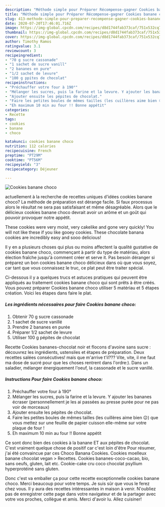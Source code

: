 ```yaml
---
description: "Méthode simple pour Préparer Récompense-gagner Cookies banane choco"
title: "Méthode simple pour Préparer Récompense-gagner Cookies banane choco"
slug: 413-methode-simple-pour-preparer-recompense-gagner-cookies-banane-choco
date: 2020-07-20T17:46:01.716Z
image: https://img-global.cpcdn.com/recipes/d8d1744fab373caf/751x532cq70/cookies-banane-choco-photo-principale-de-la-recette.jpg
thumbnail: https://img-global.cpcdn.com/recipes/d8d1744fab373caf/751x532cq70/cookies-banane-choco-photo-principale-de-la-recette.jpg
cover: https://img-global.cpcdn.com/recipes/d8d1744fab373caf/751x532cq70/cookies-banane-choco-photo-principale-de-la-recette.jpg
author: Timothy Ramos
ratingvalue: 3.1
reviewcount: 3
recipeingredient:
- "70 g sucre cassonade"
- "1 sachet de sucre vanill"
- "2 bananes en pure"
- "1/2 sachet de levure"
- "100 g ppites de chocolat"
recipeinstructions:
- "Préchauffer votre four à 190°"
- "Mélanger les sucres, puis la farine et la levure. Y ajouter les bananes écraser (personnellement je les ai passées au presse purée pour ne pas voir de morceaux)"
- "Ajouter ensuite les pépites de chocolat."
- "Faire les petites boules de mêmes tailles (les cuillères aime bien 😉) que vous mettez sur une feuille de papier cuisson elle-même sur votre plaque de four !"
- "Eh maximum 10 min au four !! Bonne appétit"
categories:
- Recette
tags:
- cookies
- banane
- choco

katakunci: cookies banane choco 
nutrition: 112 calories
recipecuisine: French
preptime: "PT29M"
cooktime: "PT56M"
recipeyield: "3"
recipecategory: Déjeuner

---
```



![Cookies banane choco](https://img-global.cpcdn.com/recipes/d8d1744fab373caf/751x532cq70/cookies-banane-choco-photo-principale-de-la-recette.jpg)

actuellement à la recherche de recettes uniques d'idées cookies banane choco? La méthode de préparation est dérange facile. Si faux processus alors le résultat ne sera pas satisfaisant et même désagréable. Alors que le délicieux cookies banane choco devrait avoir un arôme et un goût qui pouvoir provoquer notre appétit.

These cookies were very moist, very cakelike and gone very quickly! You will not like these if you like gooey cookies. These chocolate banana cookies are incredibly easy and sooo delicious!

Il y en a plusieurs choses qui plus ou moins affectent la qualité gustative de cookies banane choco, commençant à partir du type de matériau, alors élection fraîche jusqu'à comment créer et serve it. Pas besoin déranger si préparez un bon cookies banane choco délicieux dans où que vous soyez, car tant que vous connaissez le truc, ce plat peut être traiter spécial.


Ci-dessous il y a quelques trucs et astuces pratiques qui peuvent être appliqués au traitement cookies banane choco qui sont prêts à être créés. Vous pouvez préparer Cookies banane choco utiliser 5 matériau et 5 étapes création. Voici les étapes dans faire le plat.

<!--inarticleads1-->

##### Les ingrédients nécessaires pour faire Cookies banane choco:

1. Obtenir 70 g sucre cassonade
1.  1 sachet de sucre vanillé
1. Prendre 2 bananes en purée
1. Préparer 1/2 sachet de levure
1. Utiliser 100 g pépites de chocolat


Recette Cookies bananes-chocolat noir et flocons d&#39;avoine sans sucre : découvrez les ingrédients, ustensiles et étapes de préparation. Deux recettes salées consécutives! mais que m&#39;arrive t&#39;il??? Vite, vite, il me faut ma dose de sucré pour que les choses rentrent dans l&#39;ordre:). Dans un saladier, mélanger énergiquement l&#39;oeuf, la cassonade et le sucre vanillé. 

<!--inarticleads2-->

##### Instructions Pour faire Cookies banane choco:

1. Préchauffer votre four à 190°
1. Mélanger les sucres, puis la farine et la levure. Y ajouter les bananes écraser (personnellement je les ai passées au presse purée pour ne pas voir de morceaux)
1. Ajouter ensuite les pépites de chocolat.
1. Faire les petites boules de mêmes tailles (les cuillères aime bien 😉) que vous mettez sur une feuille de papier cuisson elle-même sur votre plaque de four !
1. Eh maximum 10 min au four !! Bonne appétit


Ce sont donc bien des cookies à la banane ET aux pépites de chocolat. C&#39;est vraiment quelque chose de positif car c&#39;est loin d&#39;être Pour résumer, j&#39;ai été convaincue par ces Choco Banana Cookies. Cookies moelleux banane chocolat vegan &gt; Recettes. Cookies bananes-coco-cacao, bio, sans oeufs, gluten, lait etc. Cookie-cake cru coco chocolat psyllium hyperprotéiné sans gluten. 


Donc c'est va emballer ça pour cette recette exceptionnelle cookies banane choco. Merci beaucoup pour votre temps. Je suis sûr que vous le ferez chez vous. Il y aura des recettes  intéressantes in maison à venir. N'oubliez pas de enregistrer cette page dans votre navigateur et de la partager avec votre vos proches, collègue et amis. Merci d'avoir lu. Allez cuisiner!

